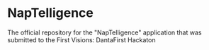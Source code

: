 # NapTelligence
The official repository for the "NapTelligence" application that was submitted to the First Visions: DantaFirst Hackaton
